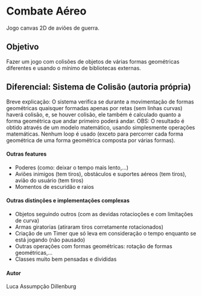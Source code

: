 # Combate Aéreo
Jogo canvas 2D de aviões de guerra.

## Objetivo
Fazer um jogo com colisões de objetos de várias formas geométricas diferentes e usando o mínimo de bibliotecas externas.

## Diferencial: Sistema de Colisão (autoria própria)
Breve explicação: O sistema verifica se durante a movimentação de formas geométricas quaisquer formadas apenas por retas (sem linhas curvas) haverá colisão, e, se houver colisão, ele também é calculado quanto a forma geométrica que andar primeiro poderá andar.
OBS: O resultado é obtido através de um modelo matemático, usando simplesmente operações matemáticas. Nenhum loop é usado (exceto para percorrer cada forma geométrica de uma forma geométrica composta por várias formas).

#### Outras features
 - Poderes (como: deixar o tempo mais lento,...)
 - Aviões inimigos (tem tiros), obstáculos e suportes aéreos (tem tiros), avião do usuário (tem tiros)
 - Momentos de escuridão e raios

#### Outras distinções e implementações complexas
 - Objetos seguindo outros (com as devidas rotacioções e com limitações de curva)
 - Armas giratorias (atiraram tiros corretamente rotacionados)
 - Criação de um Timer que só leva em consideração o tempo enquanto se está jogando (não pausado)
 - Outras operações com formas geométricas: rotação de formas geométricas,...
 - Classes muito bem pensadas e divididas

#### Autor
Luca Assumpção Dillenburg
